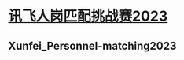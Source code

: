 # [讯飞人岗匹配挑战赛2023](https://challenge.xfyun.cn/topic/info?type=person-post-matching-2023&ch=vWxQGFU)

## Xunfei_Personnel-matching2023
